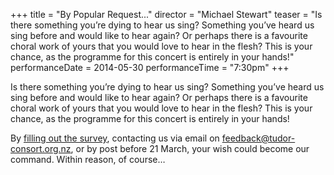 +++
title = "By Popular Request..."
director = "Michael Stewart"
teaser = "Is there something you’re dying to hear us sing? Something you’ve heard us sing before and would like to hear again? Or perhaps there is a favourite choral work of yours that you would love to hear in the flesh? This is your chance, as the programme for this concert is entirely in your hands!"
performanceDate = 2014-05-30
performanceTime = "7:30pm"
+++

Is there something you’re dying to hear us sing? Something you’ve heard us sing before and would like to hear again? Or perhaps there is a favourite choral work of yours that you would love to hear in the flesh? This is your chance, as the programme for this concert is entirely in your hands!


By [filling out the survey](http://tudor-consort.org.nz/popular-request), contacting us via email on [feedback@tudor-consort.org.nz](mailto:feedback@tudor-consort.org.nz), or by post before 21 March, your wish could become our command. Within reason, of course…
